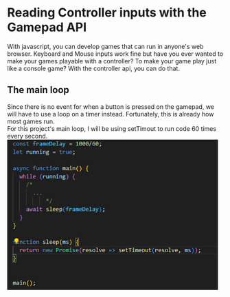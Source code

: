 # Reading Controller inputs with the Gamepad API
With javascript, you can develop games that can run in anyone's web browser. Keyboard and Mouse inputs work fine but have you ever wanted to make your games playable with a controller? To make your game play just like a console game? With the controller api, you can do that.

## The main loop
Since there is no event for when a button is pressed on the gamepad, we will have to use a loop on a timer instead. Fortunately, this is already how most games run.  
For this project's main loop, I will be using setTimout to run code 60 times every second.  
![const frameDelay = 1000/60; let running = true; async function main() { while (running) { /* ... */ await sleep(frameDelay); }}](src/img/main.png)